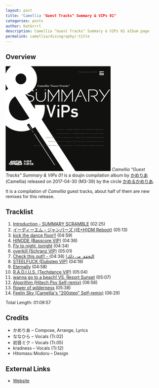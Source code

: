 ```yaml
---
layout: post
title: "Camellia "Guest Tracks" Summary & VIPs 01"
categories: posts
author: KatGrrrl
description: Camellia "Guest Tracks" Summary & VIPs 01 album page
permalink: camellia/discography/:title
---
```


## Overview

![CTCD-015](/assets/images/camellia/albums/CTCD-015.png)
*Camellia "Guest Tracks" Summary & VIPs 01* is a doujin compilation album by [かめりあ](/postsWiki/_posts/camellia/2023-12-10-camellia.md) (Camellia) released on 2017-04-30 (M3-39) by the circle [かめるかめりあ](#).

It is a compilation of *Camellia* guest tracks, about half of them are new remixes for this release.

## Tracklist

1. [Introduction - SUMMARY SCRAMBLE](#) (02:25)
2. [イーディーエム・ジャンパーズ ({E+H}DM Reboot)](#) (05:13)
3. [kick the dance floor!!](#) (04:59)
4. [HINODE (Basscore VIP)](#) (04:36)
5. [Fly to night, tonight](#) (04:34)
6. [overkill (Schranz VIP)](#) (05:01)
7. [Check this out!! - التحقق من ذلك!](#) (04:38)
8. [STEELFUCK (Dubstep VIP)](#) (04:19)
9. [Eternally](#) (04:58)
10. [R.A.D.I.U.S. (Techdance VIP)](#) (05:04)
11. [wanna go to a beach! VS. Resort Sunset](#) (05:07)
12. [Algorithm (Hitech Psy Self-remix)](#) (06:56)
13. [flower of wilderness](#) (05:38)
14. [Feelin Sky (Camellia's "200step" Self-remix)](#) (06:29)

Total Length: 01:09:57

## Credits

* かめりあ – Compose, Arrange, Lyrics
* ななひら – Vocals (Tr.02)
* 初音ミク – Vocals (Tr.05)
* kradness – Vocals (Tr.12)
* Hitomasu Modoru – Design

## External Links

* [Website](https://cametek.jp/summary01/)
